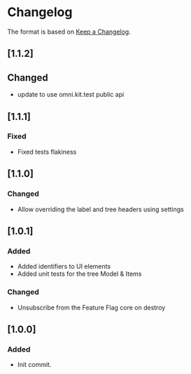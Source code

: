 # Changelog
The format is based on [Keep a Changelog](https://keepachangelog.com/en/1.0.0/).

## [1.1.2]
## Changed
- update to use omni.kit.test public api

## [1.1.1]
### Fixed
- Fixed tests flakiness

## [1.1.0]
### Changed
- Allow overriding the label and tree headers using settings

## [1.0.1]
### Added
- Added identifiers to UI elements
- Added unit tests for the tree Model & Items

### Changed
- Unsubscribe from the Feature Flag core on destroy

## [1.0.0]
### Added
- Init commit.
